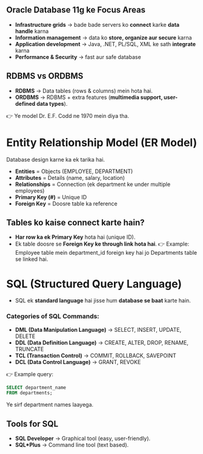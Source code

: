 ## Oracle Database 11g ke Focus Areas
* **Infrastructure grids** → bade bade servers ko **connect** karke **data handle** karna
* **Information management** → data ko **store, organize aur secure** karna
* **Application development** → Java, .NET, PL/SQL, XML ke sath **integrate** karna
* **Performance & Security** → fast aur safe database

## RDBMS vs ORDBMS
* **RDBMS** → Data tables (rows & columns) mein hota hai.
* **ORDBMS** → RDBMS + extra features (**multimedia support, user-defined data types**).

👉 Ye model Dr. E.F. Codd ne 1970 mein diya tha.



# Entity Relationship Model (ER Model)
Database design karne ka ek tarika hai.
* **Entities** = Objects (EMPLOYEE, DEPARTMENT)
* **Attributes** = Details (name, salary, location)
* **Relationships** = Connection (ek department ke under multiple employees)
* **Primary Key (#)** = Unique ID
* **Foreign Key** = Doosre table ka reference

## Tables ko kaise connect karte hain?
* **Har row ka ek Primary Key** hota hai (unique ID).
* Ek table doosre se **Foreign Key ke through link hota hai**.
👉 Example: Employee table mein department_id foreign key hai jo Departments table se linked hai.

# SQL (Structured Query Language)
* SQL ek **standard language** hai jisse hum **database se baat** karte hain.

### Categories of SQL Commands:
* **DML (Data Manipulation Language)** → SELECT, INSERT, UPDATE, DELETE
* **DDL (Data Definition Language)** → CREATE, ALTER, DROP, RENAME, TRUNCATE
* **TCL (Transaction Control)** → COMMIT, ROLLBACK, SAVEPOINT
* **DCL (Data Control Language)** → GRANT, REVOKE

👉 Example query:
```sql
SELECT department_name 
FROM departments;
```
Ye sirf department names laayega.

## Tools for SQL
* **SQL Developer** → Graphical tool (easy, user-friendly).
* **SQL*Plus** → Command line tool (text based).